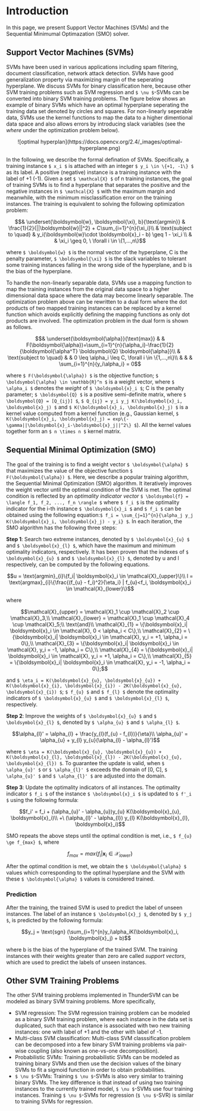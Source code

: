Introduction
======
In this page, we present Support Vector Machines (SVMs) and the Sequential Minimumal Optimazation (SMO) solver.

## Support Vector Machines (SVMs)

SVMs have been used in various applications including spam filtering, document classification, network attack detection. SVMs have good generalization property via maximizing margin of the seperating hyperplane. We discuss SVMs for binary classification here, because other SVM training problems such as SVM regression and ``$ \nu $``-SVMs can be converted into binary SVM training problems. The figure below shows an example of binary SVMs which have an optimal hyperplane seperating the training data set denoted by circles and squares. For non-linearly seperable data, SVMs use the kernel functions to map the data to a higher dimentional data space and also allows errors by introducing slack variables (see the *where* under the optimization problem below).
<center>![optimal hyperplan](https://docs.opencv.org/2.4/_images/optimal-hyperplane.png)</center>

In the following, we describe the formal defination of SVMs. Specifically, a training instance ``$ x_i $`` is attached with an integer ``$ y_i \in \{+1, -1\} $`` as its label. A positive (negative) instance is a training instance with the label of +1 (-1). Given a set ``$ \mathcal{X} $`` of n training instances, the goal of training SVMs is to find a hyperplane that separates the positive and the negative instances in ``$ \mathcal{X} $`` with the maximum margin and meanwhile, with the minimum misclassification error on the training instances. The training is equivalent to solving the following optimization problem:
```math
& \underset{\boldsymbol{w}, \boldsymbol{\xi}, b}{\text{argmin}}
& \frac{1}{2}{||\boldsymbol{w}||^2} + C\sum_{i=1}^{n}{\xi_i}\\
& \text{subject to \quad}
&  y_i(\boldsymbol{w}\cdot \boldsymbol{x}_i - b) \geq 1 - \xi_i \\
& & \xi_i \geq 0, \ \forall i \in \{1,...,n\}
```
where ``$ \boldsymbol{w} $`` is the normal vector of the hyperplane, C is the penalty parameter, ``$ \boldsymbol{\xi} $`` is the slack variables to tolerant some training instances falling in the wrong side of the hyperplane, and b is the bias of the hyperplane.

To handle the non-linearly separable data, SVMs use a mapping function to map the training instances from the original data space to a higher dimensional data space where the data may become linearly separable. The optimization problem above can be rewritten to a dual form where the dot products of two mapped training instances can be replaced by a kernel function which avoids explicitly defining the mapping functions as only dot products are involved. The optimization problem in the dual form is shown as follows.
```math
& \underset{\boldsymbol{\alpha}}{\text{max}}
& & F(\boldsymbol{\alpha})=\sum_{i=1}^{n}{\alpha_i}-\frac{1}{2}{\boldsymbol{\alpha^T} \boldsymbol{Q} \boldsymbol{\alpha}}\\
& \text{subject to \quad}
& &  0 \leq \alpha_i \leq C, \forall i \in \{1,...,n\}\\
& & & \sum_{i=1}^{n}{y_i\alpha_i} = 0
```
where ``$ F(\boldsymbol{\alpha}) $`` is the objective function; ``$ \boldsymbol{\alpha} \in \mathbb{R}^n $`` is a weight vector, where ``$ \alpha_i $`` denotes the _weight_ of ``$ \boldsymbol{x}_i $``; C is the penalty parameter; ``$ \boldsymbol{Q} $`` is a positive semi-definite matrix, where ``$ \boldsymbol{Q} = [Q_{ij}] $``, ``$ Q_{ij} = y_i y_j K(\boldsymbol{x}_i, \boldsymbol{x}_j) $`` and ``$ K(\boldsymbol{x}_i, \boldsymbol{x}_j) $`` is a kernel value computed from a kernel function (e.g., Gaussian kernel, ``$ K(\boldsymbol{x}_i, \boldsymbol{x}_j) = exp\{-\gamma||\boldsymbol{x}_i-\boldsymbol{x}_j||^2\} $``). All the kernel values together form an ``$ n \times n $`` kernel matrix.

## Sequential Minimal Optimization (SMO)

The goal of the training is to find a weight vector ``$ \boldsymbol{\alpha} $`` that maximizes the value of the objective function ``$ F(\boldsymbol{\alpha}) $``. Here, we describe a popular training algorithm, the Sequential Minimal Optimization (SMO) algorithm. It iteratively improves the weight vector until the optimal condition of the SVM is met. The optimal condition is reflected by an _optimality indicator vector_ ``$ \boldsymbol{f} = \langle f_1, f_2, ..., f_n \rangle $`` where ``$ f_i $`` is the optimality indicator for the i-th instance ``$ \boldsymbol{x}_i $`` and ``$ f_i $`` can be obtained using the following equation:``$ f_i = \sum_{j=1}^{n}{\alpha_j y_j K(\boldsymbol{x}_i, \boldsymbol{x}_j) - y_i} $``. In each iteration, the SMO algorithm has the following three steps:

**Step 1**: Search two extreme instances, denoted by ``$ \boldsymbol{x}_{u} $`` and ``$ \boldsymbol{x}_{l} $``, which have the maximum and minimum optimality indicators, respectively. It has been proven that the indexes of ``$ \boldsymbol{x}_{u} $`` and ``$ \boldsymbol{x}_{l} $``, denoted by u and l respectively, can be computed by the following equations.
```math
u = \text{argmin}_{i}\{f_i| \boldsymbol{x}_i \in \mathcal{X}_{upper}\}\\
l = \text{argmax}_{i}\{\frac{(f_{u} - f_i)^2}{\eta_i} | f_{u}<f_i, \boldsymbol{x}_i \in \mathcal{X}_{lower}\}
```
where
```math
\mathcal{X}_{upper} = \mathcal{X}_1 \cup \mathcal{X}_2 \cup \mathcal{X}_3,\\
\mathcal{X}_{lower} = \mathcal{X}_1 \cup \mathcal{X}_4 \cup \mathcal{X}_5;\\
\text{and}\\
\mathcal{X}_{1} = \{\boldsymbol{x}_i| \boldsymbol{x}_i \in \mathcal{X}, 0 < \alpha_i < C\},\\
\mathcal{X}_{2} = \{\boldsymbol{x}_i| \boldsymbol{x}_i \in \mathcal{X}, y_i = +1, \alpha_i = 0\},\\
\mathcal{X}_{3} = \{\boldsymbol{x}_i| \boldsymbol{x}_i \in \mathcal{X}, y_i = -1, \alpha_i = C\},\\
\mathcal{X}_{4} = \{\boldsymbol{x}_i| \boldsymbol{x}_i \in \mathcal{X}, y_i = +1, \alpha_i = C\},\\
\mathcal{X}_{5} = \{\boldsymbol{x}_i| \boldsymbol{x}_i \in \mathcal{X}, y_i = -1, \alpha_i = 0\};
```
and ``$ \eta_i = K(\boldsymbol{x}_{u}, \boldsymbol{x}_{u}) + K(\boldsymbol{x}_{i}, \boldsymbol{x}_{i}) - 2K(\boldsymbol{x}_{u}, \boldsymbol{x}_{i}) $``; ``$ f_{u} $`` and ``$ f_{l} $`` denote the optimality indicators of ``$ \boldsymbol{x}_{u} $`` and ``$ \boldsymbol{x}_{l} $``, respectively.

**Step 2**: Improve the weights of ``$ \boldsymbol{x}_{u} $`` and ``$ \boldsymbol{x}_{l} $``, denoted by ``$ \alpha_{u} $`` and ``$ \alpha_{l} $``.
```math
\alpha_{l}' = \alpha_{l} + \frac{y_{l}(f_{u} - f_{l})}{\eta}\\
\alpha_{u}' = \alpha_{u} + y_{l} y_{u}(\alpha_{l} - \alpha_{l}')
```
where ``$ \eta = K(\boldsymbol{x}_{u}, \boldsymbol{x}_{u}) + K(\boldsymbol{x}_{l}, \boldsymbol{x}_{l}) - 2K(\boldsymbol{x}_{u}, \boldsymbol{x}_{l}) $``. To guarantee the update is valid, when ``$ \alpha_{u}' $`` or ``$ \alpha_{l}' $`` exceeds the domain of [0, C], ``$ \alpha_{u}' $`` and ``$ \alpha_{l}' $`` are adjusted into the domain.

**Step 3**: Update the optimality indicators of all instances. The optimality indicator ``$ f_i $`` of the instance ``$ \boldsymbol{x}_i $`` is updated to ``$ f'_i $`` using the following formula:
```math
f_i' = f_i + (\alpha_{u}' - \alpha_{u})y_{u} K(\boldsymbol{x}_{u}, \boldsymbol{x}_i)\\
   +\ (\alpha_{l}' - \alpha_{l}) y_{l} K(\boldsymbol{x}_{l}, \boldsymbol{x}_i)
```
SMO repeats the above steps until the optimal condition is met, i.e., ``$ f_{u} \ge f_{max} $``, where
```math
f_{max} = max\{f_i | \boldsymbol{x}_i \in \mathcal{X}_{lower}\}
```
After the optimal condition is met, we obtain the ``$ \boldsymbol{\alpha} $`` values which corresponding to the optimal hyperplane and the SVM with these ``$ \boldsymbol{\alpha} $`` values is considered trained.

### Prediction
After the training, the trained SVM is used to predict the label of unseen instances. The label of an instance ``$ \boldsymbol{x}_j $``, denoted by ``$ y_j $``, is predicted by the following formula:
```math
y_j = \text{sgn} (\sum_{i=1}^{n}y_i\alpha_iK(\boldsymbol{x}_i, \boldsymbol{x}_j) + b)
```
where b is the bias of the hyperplane of the trained SVM. The training instances with their weights greater than zero are called _support vectors_, which are used to predict the labels of unseen instances.

## Other SVM Training Problems
The other SVM training problems implemented in ThunderSVM can be modeled as binary SVM training problems. More specifically,

* SVM regression: 
The SVM regression training problem can be modeled as a binary SVM training problem, where each instance in the data set is duplicated, such that each instance is associated with two new training instances: one with label of +1 and the other with label of -1.
* Multi-class SVM classification: 
Multi-class SVM classsification problem can be decomposed into a few binary SVM training problems via pair-wise coupling (also known as one-vs-one decomposition).
* Probabilistic SVMs: 
Training probabilistic SVMs can be modeled as training binary SVMs and then use the decision values of the binary SVMs to fit a sigmoid function in order to obtain probabilities.
* ``$ \nu $``-SVMs: 
Training ``$ \nu $``-SVMs is also very similar to training binary SVMs. The key difference is that instead of using two training instances to the currently trained model, ``$ \nu $``-SVMs use four training instances. Training ``$ \nu $``-SVMs for regression (``$ \nu $``-SVR) is similar to training SVMs for regression.

